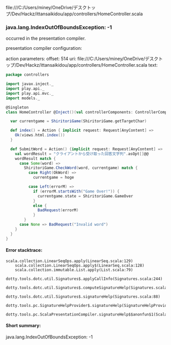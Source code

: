 file:///C:/Users/miney/OneDrive/デスクトップ/Dev/Hackz/ittansaikidou/app/controllers/HomeController.scala
### java.lang.IndexOutOfBoundsException: -1

occurred in the presentation compiler.

presentation compiler configuration:


action parameters:
offset: 514
uri: file:///C:/Users/miney/OneDrive/デスクトップ/Dev/Hackz/ittansaikidou/app/controllers/HomeController.scala
text:
```scala
package controllers

import javax.inject._
import play.api._
import play.api.mvc._
import models._

@Singleton
class HomeController @Inject()(val controllerComponents: ControllerComponents) extends BaseController {

  var currentgame = ShiritoriGame(ShiritoriGame.getTargetChar)

  def index() = Action { implicit request: Request[AnyContent] =>
    Ok(views.html.index())
  }

  def SubmitWord = Action() {implicit request: Request[AnyContent] =>
    val wordResult = "クライアントから受け取った回答文字列".asOpt[]@@
    wordResult match {
      case Some(word) =>
        ShiritoriGame.CheckWord(word, currentgame) match {
          case Right(OkWord) =>
            currentgame = hoge

          case Left(errorM) =>
            if (errorM.startsWith("Game Over!")) {
              currentgame.state = ShiritoriGame.GameOver
            }
            else {
              BadRequest(errorM)
            }
        }
      case None => BadRequest("Invalid word")
    }
  }
}

```



#### Error stacktrace:

```
scala.collection.LinearSeqOps.apply(LinearSeq.scala:129)
	scala.collection.LinearSeqOps.apply$(LinearSeq.scala:128)
	scala.collection.immutable.List.apply(List.scala:79)
	dotty.tools.dotc.util.Signatures$.applyCallInfo(Signatures.scala:244)
	dotty.tools.dotc.util.Signatures$.computeSignatureHelp(Signatures.scala:101)
	dotty.tools.dotc.util.Signatures$.signatureHelp(Signatures.scala:88)
	dotty.tools.pc.SignatureHelpProvider$.signatureHelp(SignatureHelpProvider.scala:47)
	dotty.tools.pc.ScalaPresentationCompiler.signatureHelp$$anonfun$1(ScalaPresentationCompiler.scala:422)
```
#### Short summary: 

java.lang.IndexOutOfBoundsException: -1